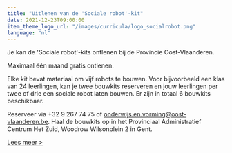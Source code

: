 ```yaml
---
title: "Uitlenen van de 'Sociale robot'-kit"
date: 2021-12-23T09:00:00
item_theme_logo_url: "/images/curricula/logo_socialrobot.png"
language: "nl"
---
```


Je kan de 'Sociale robot'-kits ontlenen bij de Provincie Oost-Vlaanderen.

Maximaal één maand gratis ontlenen.

Elke kit bevat materiaal om vijf robots te bouwen. Voor bijvoorbeeld een klas van 24 leerlingen, 
kan je twee bouwkits reserveren en jouw leerlingen per twee of drie een sociale robot laten bouwen. 
Er zijn in totaal 6 bouwkits beschikbaar.

Reserveer via +32 9 267 74 75 of onderwijs.en.vorming@oost-vlaanderen.be. Haal de bouwkits op in het Provinciaal Administratief Centrum Het Zuid, Woodrow Wilsonplein 2 in Gent.

[Lees meer >](https://oost-vlaanderen.be/leren/educatief-materiaal/de-sociale-robot.html?utm_source=flexmail&utm_medium=e-mail&utm_campaign=nbflankerend202111&utm_content=gtgt+reserveer+een+sociale+robot+bouwkit)
